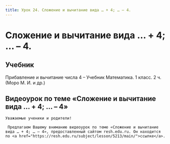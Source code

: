 ```yaml
---
title: Урок 24. Сложение и вычитание вида … + 4; … – 4.
---
```


# Сложение и вычитание вида … + 4; … – 4.

## Учебник

Прибавление и вычитание числа 4 – Учебник Математика. 1 класс. 2 ч. (Моро М. И. и др.)

## Видеоурок по теме «Сложение и вычитание вида … + 4; … – 4»

<p>
	Уважаемые ученики и родители!  
</p>
<p>
	 Предлагаем Вашему вниманию видеоурок по теме «Сложение и вычитание вида … + 4; … – 4», предоставленный сайтом resh.edu.ru. Он находится по <a href="https://resh.edu.ru/subject/lesson/5213/main/">ссылке</a>.
</p>